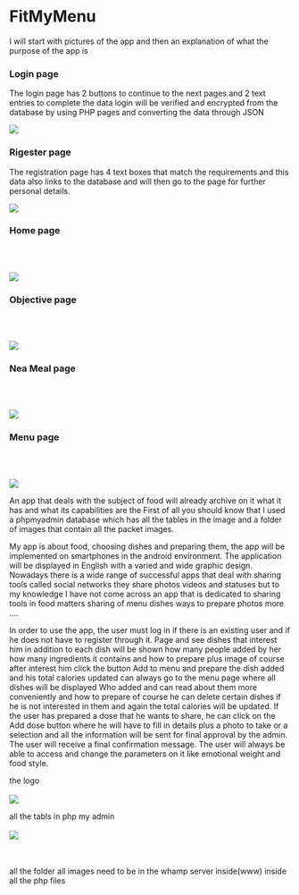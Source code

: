 # FitMyMenu
I will start with pictures of the app and then an explanation of what the purpose of the app is


<h3>Login page</h3>

 The login page has 2 buttons to continue to the next pages and 2 text entries to complete the data login will be verified and encrypted from the database by using PHP pages and converting the data through JSON 

![](all%20images/login.PNG)


<h3>Rigester page</h3>
The registration page has 4 text boxes that match the requirements and this data also links to the database and will then go to the page for further personal details.
 
![](all%20images/rigester.PNG)

<h3>Home page</h3>
 <br></br>
 
![](all%20images/home.PNG)

<h3>Objective page</h3>
 <br></br>
 
![](all%20images/objective.PNG)

<h3>Nea Meal page</h3>
 <br></br>
 
![](all%20images/new%20meal.PNG)

<h3>Menu page</h3>
 <br></br>
 
![](all%20images/menu.PNG)


An app that deals with the subject of food will already archive on it what it has and what its capabilities are
the First of all you should know that I used a phpmyadmin database which has all the tables in the image and a folder 
of images that contain all the packet images.


My app is about food, choosing dishes and preparing them, the app will be implemented on smartphones in the android environment.
The application will be displayed in English with a varied and wide graphic design. 
Nowadays there is a wide range of successful apps that deal with sharing tools called social networks 
they share photos videos and statuses but to my knowledge I have not come across an app that is dedicated to sharing tools in food 
matters sharing of menu dishes ways to prepare photos more ....
 
In order to use the app, the user must log in if there is an existing user and if he does not have to register through it. 
Page and see dishes that interest him in addition to each dish will be shown how many people added by her how many ingredients
it contains and how to prepare plus image of course after interest him click the button Add to menu and prepare the dish added and his total calories updated 
can always go to the menu page where all dishes will be displayed Who added and can read about them more conveniently 
and how to prepare of course he can delete certain dishes if he is not interested in them and again the total calories will be updated.
If the user has prepared a dose that he wants to share, 
he can click on the Add dose button where he will have to fill in details plus a photo to take or a selection and all the information 
will be sent for final approval by the admin. The user will receive a final confirmation message. 
The user will always be able to access and change the parameters on it like emotional weight and food style.


 the logo 
 <br></br>
![](all%20images/1.png)



all the tabls in php my admin 
 <br></br>
![](all%20images/designer.PNG)

 <br></br>
 all the folder all images need to be in the whamp server inside(www) inside all the php files
